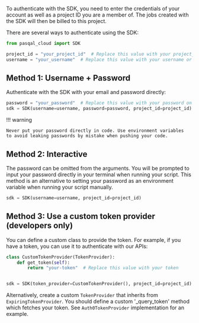 To authenticate with the SDK, you need to enter the credentials of your account as well as a project ID you are a member of. The jobs created with the SDK will then be billed to this project.

There are several ways to authenticate using the SDK:

```python
from pasqal_cloud import SDK

project_id = "your_project_id"  # Replace this value with your project_id on the Pasqal platform. It can be found on the user-portal, in the 'project' section.
username = "your_username"  # Replace this value with your username or email on the Pasqal platform.
```

## Method 1: Username + Password

Authenticate with the SDK with your email and password directly:

```python
password = "your_password"  # Replace this value with your password on the Pasqal platform.
sdk = SDK(username=username, password=password, project_id=project_id)
```

!!! warning

    Never put your password directly in code. Use environment variables
    to avoid leaking passwords by mistake when pushing your code.

## Method 2: Interactive

The password can be omitted from the arguments. You will be prompted to input your password directly in your terminal when running your script.
This method is an alternative to setting your password as an environment variable when running your script manually.

```python
sdk = SDK(username=username, project_id=project_id)
```

## Method 3: Use a custom token provider (developers only)

You can define a custom class to provide the token.
For example, if you have a token, you can use it to authenticate with our APIs:

```python
class CustomTokenProvider(TokenProvider):
    def get_token(self):
        return "your-token"  # Replace this value with your token


sdk = SDK(token_provider=CustomTokenProvider(), project_id=project_id)
```

Alternatively, create a custom `TokenProvider` that inherits from `ExpiringTokenProvider`.
You should define a custom '\_query_token' method which fetches your token.
See `Auth0TokenProvider` implementation for an example.
